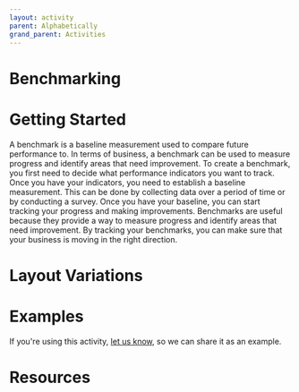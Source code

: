 ```yaml
---
layout: activity
parent: Alphabetically
grand_parent: Activities
---
```

# Benchmarking

# Getting Started

A benchmark is a baseline measurement used to compare future performance to. In terms of business, a benchmark can be used to measure progress and identify areas that need improvement. To create a benchmark, you first need to decide what performance indicators you want to track. Once you have your indicators, you need to establish a baseline measurement. This can be done by collecting data over a period of time or by conducting a survey. Once you have your baseline, you can start tracking your progress and making improvements. Benchmarks are useful because they provide a way to measure progress and identify areas that need improvement. By tracking your benchmarks, you can make sure that your business is moving in the right direction.

# Layout Variations
# Examples
If you're using this activity, [let us know](https://github.com/Standards-and-Practices/structured-rapid-development/issues/new?assignees=&labels=documentation&template=example-submission.md&title=Example+of+%5Byour+pattern+here%5D), so we can share it as an example.
# Resources